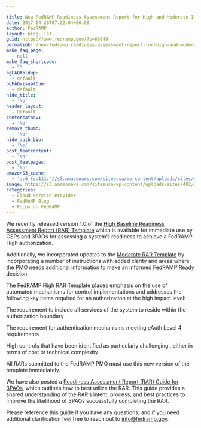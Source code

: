 ```yaml
---

title: New FedRAMP Readiness Assessment Report for High and Moderate Impact Systems
date: 2017-04-26T07:22:04+00:00
author: FedRAMP
layout: blog-list
guid: https://www.fedramp.gov/?p=66849
permalink: /new-fedramp-readiness-assessment-report-for-high-and-moderate-impact-systems/
make_faq_page:
  - null
make_faq_shortcode:
  - ""
bgFAQfoldup:
  - default
bgFAQvisualCue:
  - default
hide_title:
  - 'No'
header_layout:
  - Default
centercatnav:
  - 'No'
remove_thumb:
  - 'No'
hide_auth_bio:
  - 'No'
post_featcontent:
  - 'No'
post_featpages:
  - 'No'
amazonS3_cache:
  - 'a:6:{s:111:"//s3.amazonaws.com/sitesusa/wp-content/uploads/sites/482/2016/06/FedRAMP-RAR_A-guide-for-3PAO_02152017_V4-1.pdf";i:66851;s:78:"//www.fedramp.gov/files/2016/06/FedRAMP-RAR_A-guide-for-3PAO_02152017_V4-1.pdf";i:66851;s:100:"//s3.amazonaws.com/sitesusa/wp-content/uploads/sites/482/2017/04/FedRAMP-High-RAR-Template-v1.0.docx";i:66794;s:67:"//www.fedramp.gov/files/2017/04/FedRAMP-High-RAR-Template-v1.0.docx";i:66794;s:104:"//s3.amazonaws.com/sitesusa/wp-content/uploads/sites/482/2016/04/FedRAMP-Moderate-RAR-Template-v1.2.docx";i:66715;s:71:"//www.fedramp.gov/files/2016/04/FedRAMP-Moderate-RAR-Template-v1.2.docx";i:66715;}'
image: https://s3.amazonaws.com/sitesusa/wp-content/uploads/sites/482/2017/04/RAR-Logo-14.png
categories:
  - Cloud Service Provider
  - FedRAMP Blog
  - Focus on FedRAMP
---
```

We recently released version 1.0 of the [High Baseline Readiness Assessment Report (RAR) Template](https://s3.amazonaws.com/sitesusa/wp-content/uploads/sites/482/2017/04/FedRAMP-High-RAR-Template-v1.0.docx) which is available for immediate use by CSPs and 3PAOs for assessing a system’s readiness to achieve a FedRAMP High authorization.

Additionally, we incorporated updates to the [Moderate RAR Template](https://s3.amazonaws.com/sitesusa/wp-content/uploads/sites/482/2016/04/FedRAMP-Moderate-RAR-Template-v1.2.docx) by incorporating a number of instructions with added clarity and areas where the PMO needs additional information to make an informed FedRAMP Ready decision. 

The FedRAMP High RAR Template places emphasis on the use of automated mechanisms for control implementations and addresses the following key items required for an authorization at the high impact level:


  The requirement to include all services of the system to reside within the authorization boundary


  The requirement for authentication mechanisms meeting eAuth Level 4 requirements


  High controls that have been identified as particularly challenging , either in terms of cost or technical complexity


All RARs submitted to the FedRAMP PMO must use this new version of the template immediately. 

We have also posted a [Readiness Assessment Report (RAR) Guide for 3PAOs](https://s3.amazonaws.com/sitesusa/wp-content/uploads/sites/482/2016/06/FedRAMP-RAR_A-guide-for-3PAO_02152017_V4-1.pdf), which outlines how to best utilize the RAR. This guide provides a shared understanding of the RAR’s intent, process, and best practices to improve the likelihood of 3PAOs successfully completing the RAR. 

Please reference this guide if you have any questions, and if you need additional clarification feel free to reach out to [info@fedramp.gov](mailto:info@fedramp.gov).